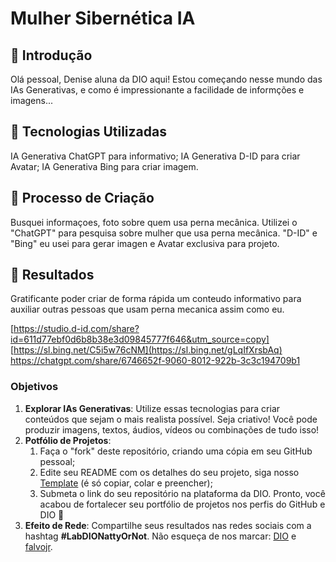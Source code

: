# Mulher Sibernética IA

## 🚀 Introdução


Olá pessoal, Denise aluna da DIO aqui! Estou começando nesse mundo das IAs Generativas, e como é impressionante a facilidade de informções e imagens...


## 🤖 Tecnologias Utilizadas
IA Generativa ChatGPT para informativo;
IA Generativa D-ID para criar Avatar;
IA Generativa Bing para criar imagem.


## 🧐 Processo de Criação
Busquei informaçoes, foto sobre quem usa perna mecânica.
Utilizei o "ChatGPT" para pesquisa sobre mulher que usa perna mecânica. "D-ID" e "Bing" eu usei para gerar imagen e Avatar exclusiva para projeto.

## 🚀 Resultados
Gratificante poder criar de forma rápida um conteudo informativo para auxiliar outras pessoas que usam perna mecanica assim como eu. 


[https://studio.d-id.com/share?id=611d77ebf0d6b8b38e3d09845777f646&utm_source=copy]
[https://sl.bing.net/C5i5w76cNM](https://sl.bing.net/gLqIfXrsbAq)
https://chatgpt.com/share/6746652f-9060-8012-922b-3c3c194709b1






### Objetivos

1. **Explorar IAs Generativas**: Utilize essas tecnologias para criar conteúdos que sejam o mais realista possível. Seja criativo! Você pode produzir imagens, textos, áudios, vídeos ou combinações de tudo isso!
1. **Potfólio de Projetos**:
    1. Faça o "fork" deste repositório, criando uma cópia em seu GitHub pessoal;
    2. Edite seu README com os detalhes do seu projeto, siga nosso [Template](#template) (é só copiar, colar e preencher);
    3. Submeta o link do seu repositório na plataforma da DIO. Pronto, você acabou de fortalecer seu portfólio de projetos nos perfis do GitHub e DIO 🚀
1. **Efeito de Rede**: Compartilhe seus resultados nas redes sociais com a hashtag **#LabDIONattyOrNot**. Não esqueça de nos marcar: [DIO](https://www.linkedin.com/school/dio-makethechange) e [falvojr](https://www.linkedin.com/in/falvojr).




